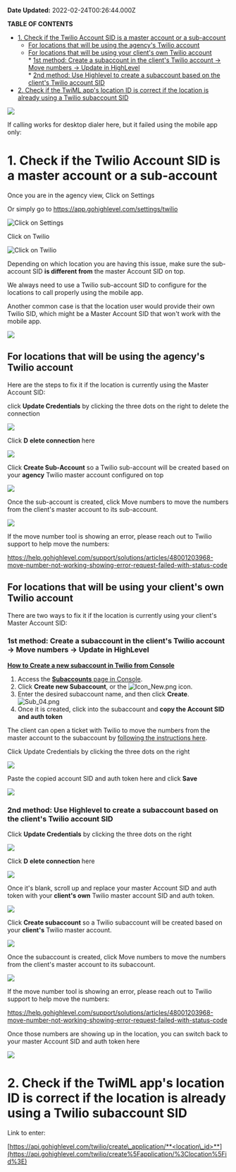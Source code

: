 **Date Updated:** 2022-02-24T00:26:44.000Z

**TABLE OF CONTENTS**

* [1\. Check if the Twilio Account SID is a master account or a sub-account](#1.-Check-if-the-Twilio-Account-SID-is-a-master-account-or-a-sub-account)  
   * [For locations that will be using the agency's Twilio account](#For-locations-that-will-be-using-the-agency's-Twilio-account)  
   * [For locations that will be using your client's own Twilio account](#For-locations-that-will-be-using-your-client's-own-Twilio-account)  
         * [1st method: Create a subaccount in the client's Twilio account -> Move numbers -> Update in HighLevel](#1st-method%3A-Create-a-subaccount-in-the-client's-Twilio-account--%3E-Move-numbers--%3E-Update-in-HighLevel)  
         * [2nd method: Use Highlevel to create a subaccount based on the client's Twilio account SID](#2nd-method%3A-Use-Highlevel-to-create-a-subaccount-based-on-the-client's-Twilio-account-SID)
* [2\. Check if the TwiML app's location ID is correct if the location is already using a Twilio subaccount SID](#2.-Check-if-the-TwiML-app's-location-ID-is-correct-if-the-location-is-already-using-a-Twilio-subaccount-SID)

  
![](https://s3.amazonaws.com/cdn.freshdesk.com/data/helpdesk/attachments/production/48193769029/original/qvN3uv1Qy6IphW_prHfWQ7gQ48LpcfWq9g.png?1645642281)

If calling works for desktop dialer here, but it failed using the mobile app only:
  
  
# 1\. Check if the Twilio Account SID is a master account or a sub-account

Once you are in the agency view, Click on Settings

Or simply go to <https://app.gohighlevel.com/settings/twilio>

  
![Click on Settings](https://s3.amazonaws.com/cdn.freshdesk.com/data/helpdesk/attachments/production/48193766094/original/v8jRqFgJBH6dZndEelQjitEdOVZStDn0og.png?1645641856)

Click on Twilio

  
![Click on Twilio](https://s3.amazonaws.com/cdn.freshdesk.com/data/helpdesk/attachments/production/48193743370/original/fr-YyReni5qJ3fMABhpRIFX38Sf9VMYD4g.png?1645638435)

  
Depending on which location you are having this issue, make sure the sub-account SID **is different from** the master Account SID on top.

  
We always need to use a Twilio sub-account SID to configure for the locations to call properly using the mobile app.

  
Another common case is that the location user would provide their own Twilio SID, which might be a Master Account SID that won't work with the mobile app.

  
![](https://s3.amazonaws.com/cdn.freshdesk.com/data/helpdesk/attachments/production/48193744893/original/9YvHbpL2nMCF0EZD2i6IsU1h2ovZUcVENw.png?1645638697)
  
  
## For locations that will be using the agency's Twilio account

  
Here are the steps to fix it if the location is currently using the Master Account SID:

  
click **Update Credentials** by clicking the three dots on the right to delete the connection

  
![](https://s3.amazonaws.com/cdn.freshdesk.com/data/helpdesk/attachments/production/48193750196/original/RIr9cQe_EwSd8PVSJZviO6XiLoC5JrzzJg.png?1645639356)
  
  
Click **D** **elete connection** here

  
![](https://s3.amazonaws.com/cdn.freshdesk.com/data/helpdesk/attachments/production/48193753994/original/vlXBAq5UlsRIXn31zQ1pKseNpJacXNXRsA.png?1645639751)  
  
  
Click **Create Sub-Account** so a Twilio sub-account will be created based on your **agency** Twilio master account configured on top
  
  
![](https://s3.amazonaws.com/cdn.freshdesk.com/data/helpdesk/attachments/production/48193754153/original/mqtzEHrAKKYJeUBTFzX4P5yl15ZCHtVvzg.png?1645639793)
  
  
Once the sub-account is created, click Move numbers to move the numbers from the client's master account to its sub-account.
  
  
[![](https://s3.amazonaws.com/cdn.freshdesk.com/data/helpdesk/attachments/production/48193755160/original/pUMRKPR0sra_x4gteUL208R-2KzX8RLC4w.png?1645639828)](https://s3.amazonaws.com/cdn.freshdesk.com/data/helpdesk/attachments/production/48189715891/original/zya6cg1qyaeT5Y3-Ev1vfFpf%5FyFjyyE-Mw.png?1644719954)
  
  
If the move number tool is showing an error, please reach out to Twilio support to help move the numbers:

<https://help.gohighlevel.com/support/solutions/articles/48001203968-move-number-not-working-showing-error-request-failed-with-status-code>
  
  
## For locations that will be using **your client's own** Twilio account

There are two ways to fix it if the location is currently using your client's Master Account SID:

  
### 1st method: Create a subaccount in the client's Twilio account -> Move numbers -> Update in HighLevel

  
**[How to Create a new subaccount in Twilio from Console](https://support.twilio.com/hc/en-us/articles/360011348693-View-and-Create-New-Twilio-Subaccounts)**

1. Access the [**Subaccounts** page in Console](https://www.twilio.com/console/project/subaccounts).
2. Click **Create new Subaccount**, or the ![Icon_New.png](https://support.twilio.com/hc/article_attachments/360017865213/Icon_New.png) icon.
3. Enter the desired subaccount name, and then click **Create**.  
![Sub_04.png](https://support.twilio.com/hc/article_attachments/360017137614/Sub_04.png)
4. Once it is created, click into the subaccount and **copy the Account SID and auth token**

  
The client can open a ticket with Twilio to move the numbers from the master account to the subaccount by [following the instructions here](https://support.twilio.com/hc/en-us/articles/223135327-Moving-Twilio-Phone-Numbers-to-another-Twilio-project).
  
  
Click Update Credentials by clicking the three dots on the right

  
![](https://s3.amazonaws.com/cdn.freshdesk.com/data/helpdesk/attachments/production/48193757188/original/CbsOWPRhyWrRJ-vTnHy9wLe0JmUMb9EtCg.png?1645640092)
  
  
Paste the copied account SID and auth token here and click **Save**
  
  
![](https://s3.amazonaws.com/cdn.freshdesk.com/data/helpdesk/attachments/production/48193761766/original/VO6G43kHENBRGI1uOezafSIZJiSf7eqjyw.png?1645641065)
  
  
### 2nd method: Use Highlevel to create a subaccount based on the client's Twilio account SID
  
  
Click **Update Credentials** by clicking the three dots on the right

  
![](https://s3.amazonaws.com/cdn.freshdesk.com/data/helpdesk/attachments/production/48193757188/original/CbsOWPRhyWrRJ-vTnHy9wLe0JmUMb9EtCg.png?1645640092)
  
  
Click **D** **elete connection** here

  
![](https://s3.amazonaws.com/cdn.freshdesk.com/data/helpdesk/attachments/production/48193753994/original/vlXBAq5UlsRIXn31zQ1pKseNpJacXNXRsA.png?1645639751)
  
  
Once it's blank, scroll up and replace your master Account SID and auth token with your **client's own** Twilio master account SID and auth token.

  
[![](https://s3.amazonaws.com/cdn.freshdesk.com/data/helpdesk/attachments/production/48193763658/original/YhjuNkYLzEfthQcuB5wyEByVq3ycqohmAA.jpeg?1645641433)](https://s3.amazonaws.com/cdn.freshdesk.com/data/helpdesk/attachments/production/48189715751/original/dqXg7vzw4IvGxkx%5FsuVdV10izjR9iex4XQ.png?1644719669)
  
  
Click **Create subaccount** so a Twilio subaccount will be created based on your **client's** Twilio master account.
  
  
![](https://s3.amazonaws.com/cdn.freshdesk.com/data/helpdesk/attachments/production/48193763652/original/2kHzrthL5WyW2SmqztwqzCUAZx24GPebOA.png?1645641433)
  
  
Once the subaccount is created, click Move numbers to move the numbers from the client's master account to its subaccount.
  
  
[![](https://s3.amazonaws.com/cdn.freshdesk.com/data/helpdesk/attachments/production/48193763653/original/TNDnfgwHJRYByOWF4yTqAw-diFgIB0MmrQ.png?1645641433)](https://s3.amazonaws.com/cdn.freshdesk.com/data/helpdesk/attachments/production/48189715891/original/zya6cg1qyaeT5Y3-Ev1vfFpf%5FyFjyyE-Mw.png?1644719954)

If the move number tool is showing an error, please reach out to Twilio support to help move the numbers:

<https://help.gohighlevel.com/support/solutions/articles/48001203968-move-number-not-working-showing-error-request-failed-with-status-code>

  
Once those numbers are showing up in the location, you can switch back to your master Account SID and auth token here

  
[![](https://s3.amazonaws.com/cdn.freshdesk.com/data/helpdesk/attachments/production/48193764669/original/dF0znroKFFPSS8BLBAQqnwBIMfcfphjS8Q.png?1645641529)](https://s3.amazonaws.com/cdn.freshdesk.com/data/helpdesk/attachments/production/48189715934/original/VxJW8FheH1rqKFH05tpei6ITYaGBwLYTBw.jpeg?1644720020)
  
  
# **2\. Check if the TwiML app's location ID is correct** if the location is already using a Twilio subaccount SID
  
  
Link to enter:

  
[https://api.gohighlevel.com/twilio/create\_application/**<location\_id>**](https://api.gohighlevel.com/twilio/create%5Fapplication/%3Clocation%5Fid%3E)

  